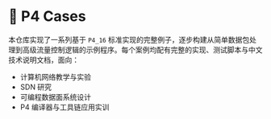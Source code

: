 # 🧾 P4 Cases

本仓库实现了一系列基于 `P4_16` 标准实现的完整例子，逐步构建从简单数据包处理到高级流量控制逻辑的示例程序。每个案例均配有完整的实现、测试脚本与中文技术说明文档，面向：

- 计算机网络教学与实验
- SDN 研究
- 可编程数据面系统设计
- P4 编译器与工具链应用实训
